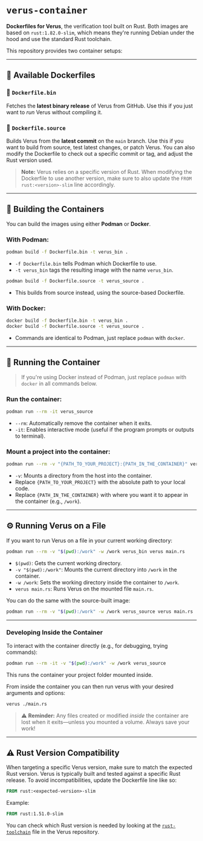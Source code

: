 # `verus-container`

**Dockerfiles for Verus**, the verification tool built on Rust.
Both images are based on `rust:1.82.0-slim`, which means they're running Debian under the hood and use the standard Rust toolchain.

This repository provides two container setups:

---

## 🐳 Available Dockerfiles

### 🔹 `Dockerfile.bin`

Fetches the **latest binary release** of Verus from GitHub.
Use this if you just want to *run* Verus without compiling it.

### 🔹 `Dockerfile.source`

Builds Verus from the **latest commit** on the `main` branch.
Use this if you want to build from source, test latest changes, or patch Verus.
You can also modify the Dockerfile to check out a specific commit or tag, and adjust the Rust version used.

> **Note:** Verus relies on a specific version of Rust. When modifying the Dockerfile to use another version, make sure to also update the `FROM rust:<version>-slim` line accordingly.

---

## 🧪 Building the Containers

You can build the images using either **Podman** or **Docker**.

### With **Podman**:

```bash
podman build -f Dockerfile.bin -t verus_bin .
```

* `-f Dockerfile.bin` tells Podman which Dockerfile to use.
* `-t verus_bin` tags the resulting image with the name `verus_bin`.

```bash
podman build -f Dockerfile.source -t verus_source .
```

* This builds from source instead, using the source-based Dockerfile.

### With **Docker**:

```bash
docker build -f Dockerfile.bin -t verus_bin .
docker build -f Dockerfile.source -t verus_source .
```

* Commands are identical to Podman, just replace `podman` with `docker`.

---

## 🚀 Running the Container

> If you're using Docker instead of Podman, just replace `podman` with `docker` in all commands below.

### Run the container:

```bash
podman run --rm -it verus_source
```

* `--rm`: Automatically remove the container when it exits.
* `-it`: Enables interactive mode (useful if the program prompts or outputs to terminal).

### Mount a project into the container:

```bash
podman run --rm -v "{PATH_TO_YOUR_PROJECT}:{PATH_IN_THE_CONTAINER}" verus_source
```

* `-v`: Mounts a directory from the host into the container.
* Replace `{PATH_TO_YOUR_PROJECT}` with the absolute path to your local code.
* Replace `{PATH_IN_THE_CONTAINER}` with where you want it to appear in the container (e.g., `/work`).

---

## ⚙️ Running Verus on a File

If you want to run Verus on a file in your current working directory:

```bash
podman run --rm -v "$(pwd):/work" -w /work verus_bin verus main.rs
```

* `$(pwd)`: Gets the current working directory.
* `-v "$(pwd):/work"`: Mounts the current directory into `/work` in the container.
* `-w /work`: Sets the working directory inside the container to `/work`.
* `verus main.rs`: Runs Verus on the mounted file `main.rs`.

You can do the same with the source-built image:

```bash
podman run --rm -v "$(pwd):/work" -w /work verus_source verus main.rs
```

---

### Developing Inside the Container

To interact with the container directly (e.g., for debugging, trying commands):

```bash
podman run --rm -it -v "$(pwd):/work" -w /work verus_source
```

This runs the container your project folder mounted inside.

From inside the container you can then run verus with your desired arguments and options:
```bash
verus ./main.rs
```

> ⚠️ **Reminder:** Any files created or modified *inside* the container are lost when it exits—unless you mounted a volume. Always save your work!

---

## ⚠️ Rust Version Compatibility

When targeting a specific Verus version, make sure to match the expected Rust version.
Verus is typically built and tested against a specific Rust release. To avoid incompatibilities, update the Dockerfile line like so:

```Dockerfile
FROM rust:<expected-version>-slim
```

Example:

```Dockerfile
FROM rust:1.51.0-slim
```

You can check which Rust version is needed by looking at the [`rust-toolchain`](https://github.com/verus-lang/verus/blob/main/rust-toolchain) file in the Verus repository.
